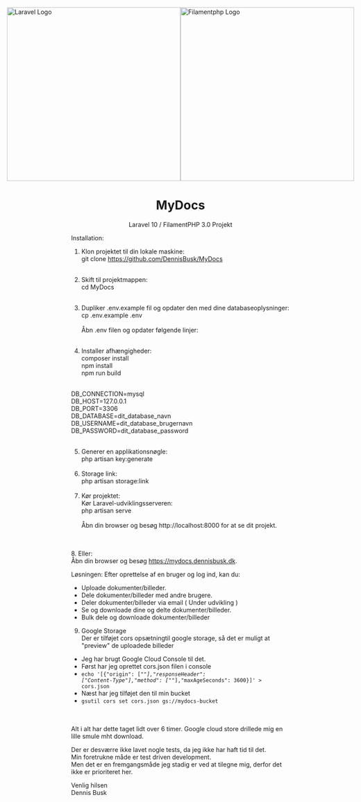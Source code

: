 <div class="flex justify-center w-full" style="width:100%; display: flex; justify-content: center; margin-top: 10px;">
<a href="https://laravel.com" target="_blank"><img src="https://raw.githubusercontent.com/laravel/art/master/logo-lockup/5%20SVG/2%20CMYK/1%20Full%20Color/laravel-logolockup-cmyk-red.svg" width="400" alt="Laravel Logo"></a>
<a href="https://filamentphp.com/" target="_blank"><img src="https://cms.atyantik.com/uploads/Microsoft_Teams_image_20_284afdc0b6.png" width="400" alt="Filamentphp Logo"></a>
</div>
<h1 align="center">MyDocs</h1>
<p style="width: 100%; text-align:center;">
Laravel 10 / FilamentPHP 3.0 Projekt
</p>

Installation:
1. Klon projektet til din lokale maskine:<br>
   git clone https://github.com/DennisBusk/MyDocs
<br><br>
2. Skift til projektmappen:<br>
   cd MyDocs<br><br>

3. Dupliker .env.example fil og opdater den med dine databaseoplysninger:<br>
   cp .env.example .env<br><br>
   Åbn .env filen og opdater følgende linjer:
   <br>
   <br>
4. Installer afhængigheder:<br>
   composer install<br>
npm install<br>
npm run build<br><br>

DB_CONNECTION=mysql<br>
   DB_HOST=127.0.0.1<br>
   DB_PORT=3306<br>
   DB_DATABASE=dit_database_navn<br>
   DB_USERNAME=dit_database_brugernavn<br>
   DB_PASSWORD=dit_database_password<br>
<br>

5. Generer en applikationsnøgle:<br>
   php artisan key:generate
<br><br>
6. Storage link:<br>
   php artisan storage:link
<br><br>
7. Kør projektet:<br>
Kør Laravel-udviklingsserveren:<br>
php artisan serve<br><br>
Åbn din browser og besøg http://localhost:8000 for at se dit projekt.

<br><br>
8. Eller:<br>
Åbn din browser og besøg https://mydocs.dennisbusk.dk.

Løsningen:
Efter oprettelse af en bruger og log ind, kan du:
- Uploade dokumenter/billeder.
- Dele dokumenter/billeder med andre brugere.
- Deler dokumenter/billeder via email ( Under udvikling )
- Se og downloade dine og delte dokumenter/billeder.
- Bulk dele og downloade dokumenter/billeder

9. Google Storage<br>
Der er tilføjet cors opsætningtil google storage, så det er muligt at "preview" de uploadede billeder
- Jeg har brugt Google Cloud Console til det.
- Først har jeg oprettet cors.json filen i console<br>
- <code>echo '[{"origin": ["*"],"responseHeader": ["Content-Type"],"method": ["*"],"maxAgeSeconds": 3600}]' > cors.json</code>
- Næst har jeg tilføjet den til min bucket
- <code>gsutil cors set cors.json gs://mydocs-bucket</code>


<br><br>
Alt i alt har dette taget lidt over 6 timer.
Google cloud store drillede mig en lille smule mht download.

Der er desværre ikke lavet nogle tests, da jeg ikke har haft tid til det.<br>
Min foretrukne måde er test driven development.<br>
Men det er en fremgangsmåde jeg stadig er ved at tilegne mig, derfor det ikke er prioriteret her.

Venlig hilsen<br>
Dennis Busk

